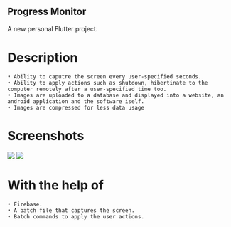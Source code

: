 ## Progress Monitor



A new personal Flutter project.




# Description
    • Ability to caputre the screen every user-specified seconds.
    • Ability to apply actions such as shutdown, hibertinate to the computer remotely after a user-specified time too.
    • Images are uploaded to a database and displayed into a website, an android application and the software iself.
    • Images are compressed for less data usage
    
# Screenshots
![](https://i.ibb.co/WpbRCWV/progress-monitor-5-29-2023-4-34-09-PM.png)
![](https://ibb.co/GWSsf3n)
    
# With the help of
    • Firebase.
    • A batch file that captures the screen.
    • Batch commands to apply the user actions.
